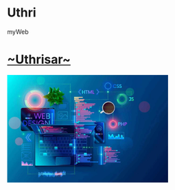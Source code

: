 # Uthri
myWeb
<!DOCTYPE html>
<html lang="en">
<head>
    <meta charset="UTF-8">
    <meta name="viewport" content="width=device-width, initial-scale=1.0">
</head>
<body>
    <a href="https://uthrisar.github.io/Uthri"><h1>~Uthrisar~</h1></a>
   <img height="250px" src="web_design.jpg" alt="tech">
</body>
</html>
